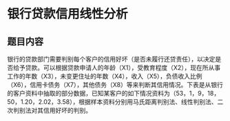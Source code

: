 # 银行贷款信用线性分析

## 题目内容
银行的贷款部门需要判别每个客户的信用好坏（是否未履行还贷责任），以决定是否给予贷款。可以根据贷款申请人的年龄（X1），受教育程度（X2），现在所从事工作的年数（X3），未变更住址的年数（X4），收入（X5），负债收入比例（X6），信用卡债务（X7），其他债务（X8）等来判断其信用情况。下表是从银行的客户资料中抽取的部分数据，已知某客户的如下情况资料为（53，1，9，18，50，1.20，2.02，3.58），根据样本资料分别用马氏距离判别法、线性判别法、二次判别法对其信用好坏的判别。
